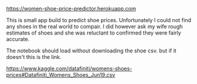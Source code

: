 https://women-shoe-price-predictor.herokuapp.com

This is small app build to predict shoe prices. Unfortunately I could not find any shoes in the real world to compair.
I did however ask my wife rough estimates of shoes and she was reluctant to confirmed they were fairly accurate. 

The notebook should load without downloading the shoe csv. but if it doesn't this is the link.

https://www.kaggle.com/datafiniti/womens-shoes-prices#Datafiniti_Womens_Shoes_Jun19.csv
